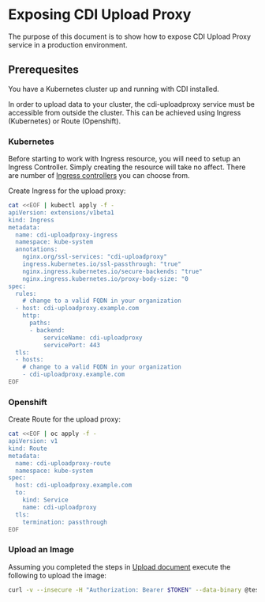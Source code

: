 # Exposing CDI Upload Proxy
The purpose of this document is to show how to expose CDI Upload Proxy service in a production environment.

## Prerequesites
You have a Kubernetes cluster up and running with CDI installed.

In order to upload data to your cluster, the cdi-uploadproxy service must be accessible from outside the cluster.
This can be achieved using Ingress (Kubernetes) or Route (Openshift).


### Kubernetes

Before starting to work with Ingress resource, you will need to setup an Ingress Controller. Simply creating the resource will take no affect.
There are number of [Ingress controllers](https://kubernetes.io/docs/concepts/services-networking/ingress/#ingress-controllers) you can choose from.

Create Ingress for the upload proxy:


```bash
cat <<EOF | kubectl apply -f -
apiVersion: extensions/v1beta1
kind: Ingress
metadata:
  name: cdi-uploadproxy-ingress
  namespace: kube-system
  annotations:
    nginx.org/ssl-services: "cdi-uploadproxy"
    ingress.kubernetes.io/ssl-passthrough: "true"
    nginx.ingress.kubernetes.io/secure-backends: "true"
    nginx.ingress.kubernetes.io/proxy-body-size: "0
spec:
  rules:
    # change to a valid FQDN in your organization
  - host: cdi-uploadproxy.example.com
    http:
      paths:
      - backend:
          serviceName: cdi-uploadproxy
          servicePort: 443
  tls:
  - hosts:
    # change to a valid FQDN in your organization
    - cdi-uploadproxy.example.com
EOF
```


### Openshift

Create Route for the upload proxy:

```bash
cat <<EOF | oc apply -f -
apiVersion: v1
kind: Route
metadata:
  name: cdi-uploadproxy-route
  namespace: kube-system
spec:
  host: cdi-uploadproxy.example.com
  to:
    kind: Service
    name: cdi-uploadproxy
  tls:
    termination: passthrough
EOF
```

### Upload an Image

Assuming you completed the steps in [Upload document](upload.md) execute the following to upload the image:

```bash
curl -v --insecure -H "Authorization: Bearer $TOKEN" --data-binary @tests/images/cirros-qcow2.img https://cdi-uploadproxy.example.com/v1alpha1/upload
```